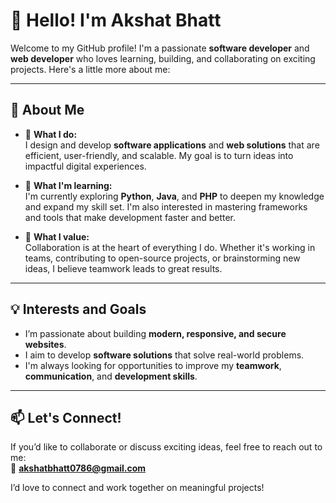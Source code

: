 # 👋 Hello! I'm Akshat Bhatt

Welcome to my GitHub profile! I'm a passionate **software developer** and **web developer** who loves learning, building, and collaborating on exciting projects. Here's a little more about me:

---

## 🚀 About Me

- 🔧 **What I do:**  
  I design and develop **software applications** and **web solutions** that are efficient, user-friendly, and scalable. My goal is to turn ideas into impactful digital experiences.

- 🌱 **What I'm learning:**  
  I'm currently exploring **Python**, **Java**, and **PHP** to deepen my knowledge and expand my skill set. I'm also interested in mastering frameworks and tools that make development faster and better.

- 🤝 **What I value:**  
  Collaboration is at the heart of everything I do. Whether it's working in teams, contributing to open-source projects, or brainstorming new ideas, I believe teamwork leads to great results.

---

## 💡 Interests and Goals

- I’m passionate about building **modern, responsive, and secure websites**.  
- I aim to develop **software solutions** that solve real-world problems.  
- I'm always looking for opportunities to improve my **teamwork**, **communication**, and **development skills**.  

---

## 📫 Let's Connect!  

If you’d like to collaborate or discuss exciting ideas, feel free to reach out to me:  
📧 **akshatbhatt0786@gmail.com**  

I’d love to connect and work together on meaningful projects!  

